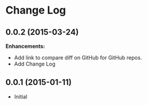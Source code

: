# Change Log

## 0.0.2 (2015-03-24)

**Enhancements:**

- Add link to compare diff on GitHub for GitHub repos.
- Add Change Log

## 0.0.1 (2015-01-11)

- Initial

